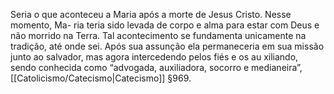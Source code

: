 Seria o que aconteceu a Maria após a morte de Jesus Cristo. Nesse momento, Ma-
ria teria sido levada de corpo e alma para estar com Deus e não morrido na Terra. Tal
acontecimento se fundamenta unicamente na tradição, até onde sei. Após sua assunção ela permaneceria em sua missão junto ao salvador, mas agora intercedendo pelos fiés e os au xiliando, sendo conhecida como “advogada, auxiliadora, socorro e medianeira”, [[Catolicismo/Catecismo|Catecismo]] §969. 
